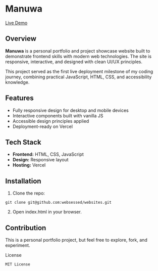 # Manuwa

[Live Demo](https://manuwa.vercel.app/)

## Overview
**Manuwa** is a personal portfolio and project showcase website built to demonstrate frontend skills with modern web technologies. The site is responsive, interactive, and designed with clean UI/UX principles.

This project served as the first live deployment milestone of my coding journey, combining practical JavaScript, HTML, CSS, and accessibility knowledge.

## Features
- Fully responsive design for desktop and mobile devices
- Interactive components built with vanilla JS
- Accessible design principles applied
- Deployment-ready on Vercel

## Tech Stack
- **Frontend:** HTML, CSS, JavaScript
- **Design:** Responsive layout
- **Hosting:** Vercel


## Installation
1. Clone the repo:
```
git clone git@github.com:websessed/websites.git
```
2. Open index.html in your browser.
   

## Contribution 
This is a personal portfolio project, but feel free to explore, fork, and experiment.


License
```
MIT License 
